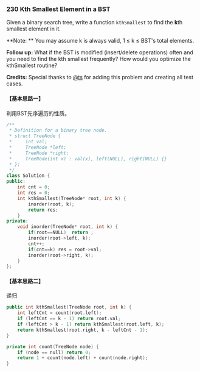 ###  230 Kth Smallest Element in a BST

Given a binary search tree, write a function `kthSmallest` to find the **k**th smallest element in it.

**Note: **
You may assume k is always valid, 1 ≤ k ≤ BST's total elements.

**Follow up:**
What if the BST is modified (insert/delete operations) often and you need to find the kth smallest frequently? How would you optimize the kthSmallest routine?

**Credits:**
Special thanks to [@ts](https://leetcode.com/discuss/user/ts) for adding this problem and creating all test cases.

#### 【基本思路一】

利用BST先序遍历的性质。

```c++
/**
 * Definition for a binary tree node.
 * struct TreeNode {
 *     int val;
 *     TreeNode *left;
 *     TreeNode *right;
 *     TreeNode(int x) : val(x), left(NULL), right(NULL) {}
 * };
 */
class Solution {
public:
	int cnt = 0;
	int res = 0;
    int kthSmallest(TreeNode* root, int k) {
        inorder(root, k);
        return res;
    }
private:
	void inorder(TreeNode* root, int k) {
		if(root==NULL)	return ;
		inorder(root->left, k);
		cnt++;
		if(cnt==k) res = root->val;
		inorder(root->right, k);
	}
};
```

#### 【基本思路二】

递归

```c++
public int kthSmallest(TreeNode root, int k) {
    int leftCnt = count(root.left);
    if (leftCnt == k - 1) return root.val;
    if (leftCnt > k - 1) return kthSmallest(root.left, k);
    return kthSmallest(root.right, k - leftCnt - 1);
}

private int count(TreeNode node) {
    if (node == null) return 0;
    return 1 + count(node.left) + count(node.right);
}
```

